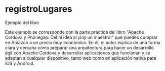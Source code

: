# registroLugares
Ejemplo del libro

Este ejemplo se corresponde con la parte práctica del libro "Apache Cordova y Phonegap: Del ni idea al ¡soy un maestro!" que puedes comprar en Amazon a un precio muy económico. En él, el autor explica de una forma clara y cercana cómo preparar una arquitectura para hacer un desarrollo ágil con Apache Cordova y desarrollar aplicaciones que funcionan y se adaptan a cualquier dispositivo, tanto web como en aplicación nativa para iOS y Android.